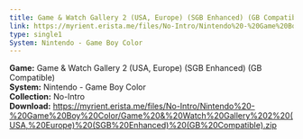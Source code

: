 ```yaml
---
title: Game & Watch Gallery 2 (USA, Europe) (SGB Enhanced) (GB Compatible)
link: https://myrient.erista.me/files/No-Intro/Nintendo%20-%20Game%20Boy%20Color/Game%20&%20Watch%20Gallery%202%20(USA,%20Europe)%20(SGB%20Enhanced)%20(GB%20Compatible).zip
type: single1
System: Nintendo - Game Boy Color
---
```

<b>Game:</b> Game & Watch Gallery 2 (USA, Europe) (SGB Enhanced) (GB Compatible)<br>
<b>System:</b> Nintendo - Game Boy Color<br>
<b>Collection:</b> No-Intro<br>
<b>Download:</b> https://myrient.erista.me/files/No-Intro/Nintendo%20-%20Game%20Boy%20Color/Game%20&%20Watch%20Gallery%202%20(USA,%20Europe)%20(SGB%20Enhanced)%20(GB%20Compatible).zip